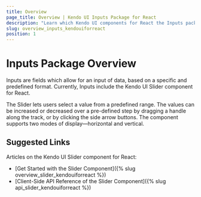 ```yaml
---
title: Overview
page_title: Overview | Kendo UI Inputs Package for React
description: "Learn which Kendo UI components for React the Inputs package delivers."
slug: overview_inputs_kendouiforreact
position: 1
---
```


# Inputs Package Overview 

Inputs are fields which allow for an input of data, based on a specific and predefined format. Currently, Inputs include the Kendo UI Slider component for React.

The Slider lets users select a value from a predefined range. The values can be increased or decreased over a pre-defined step by dragging a handle along the track, or by clicking the side arrow buttons. The component supports two modes of display&mdash;horizontal and vertical.

## Suggested Links

Articles on the Kendo UI Slider component for React:

* [Get Started with the Slider Component]({% slug overview_slider_kendouiforreact %})
* [Client-Side API Reference of the Slider Component]({% slug api_slider_kendouiforreact %})
